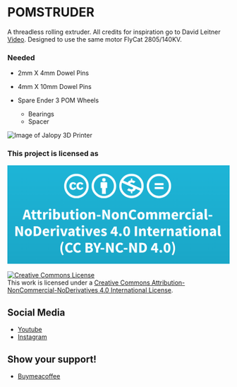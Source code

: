 # POMSTRUDER
A threadless rolling extruder. All credits for inspiration go to David Leitner [Video](https://www.youtube.com/watch?v=0x0QdLChE84&t=1s). Designed to use the same motor FlyCat 2805/140KV.

### Needed

- 2mm X 4mm Dowel Pins

- 4mm X 10mm Dowel Pins

- Spare Ender 3 POM Wheels
    - Bearings
    - Spacer

![Image of Jalopy 3D Printer](https://github.com/Leviathan3DPrinting/POMSTRUDER/blob/main/Images/POMSTRUDER%20(1).jpg)

### This project is licensed as
![image of license](https://github.com/Leviathan3DPrinting/Jalopy-3D-Printer/blob/3c9b3dcbf7b711fca9938695c092bdc71c62a8bb/LICENSE.png)

<a rel="license" href="http://creativecommons.org/licenses/by-nc-nd/4.0/"><img alt="Creative Commons License" style="border-width:0" src="https://i.creativecommons.org/l/by-nc-nd/4.0/88x31.png" /></a><br />This work is licensed under a <a rel="license" href="http://creativecommons.org/licenses/by-nc-nd/4.0/">Creative Commons Attribution-NonCommercial-NoDerivatives 4.0 International License</a>.

## Social Media
- [Youtube](https://www.youtube.com/@HoodPlastics)
- [Instagram](https://www.instagram.com/leviathan3dprinting)

## Show your support!
- [Buymeacoffee](https://www.buymeacoffee.com/Leviathan3D)
